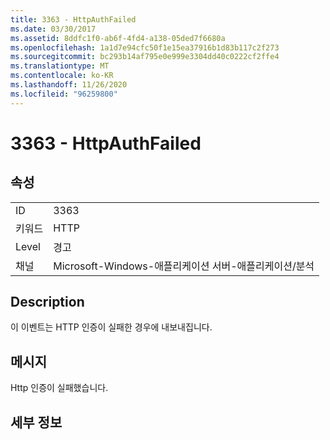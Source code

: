 ```yaml
---
title: 3363 - HttpAuthFailed
ms.date: 03/30/2017
ms.assetid: 8ddfc1f0-ab6f-4fd4-a138-05ded7f6680a
ms.openlocfilehash: 1a1d7e94cfc50f1e15ea37916b1d83b117c2f273
ms.sourcegitcommit: bc293b14af795e0e999e3304dd40c0222cf2ffe4
ms.translationtype: MT
ms.contentlocale: ko-KR
ms.lasthandoff: 11/26/2020
ms.locfileid: "96259800"
---
```

# <a name="3363---httpauthfailed"></a>3363 - HttpAuthFailed

## <a name="properties"></a>속성  
  
|||  
|-|-|  
|ID|3363|  
|키워드|HTTP|  
|Level|경고|  
|채널|Microsoft-Windows-애플리케이션 서버-애플리케이션/분석|  
  
## <a name="description"></a>Description  

 이 이벤트는 HTTP 인증이 실패한 경우에 내보내집니다.  
  
## <a name="message"></a>메시지  

 Http 인증이 실패했습니다.  
  
## <a name="details"></a>세부 정보
